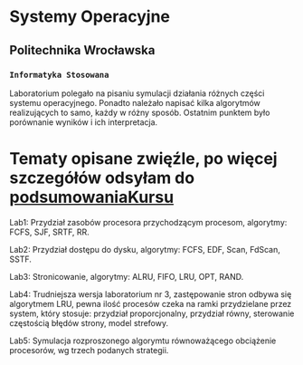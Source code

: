 # Systemy Operacyjne

## Politechnika Wrocławska

### `Informatyka Stosowana`

Laboratorium polegało na pisaniu symulacji działania różnych części systemu operacyjnego. Ponadto należało napisać kilka
algorytmów realizujących to samo, każdy w różny sposób. Ostatnim punktem było porównanie wyników i ich interpretacja.

# Tematy opisane zwięźle, po więcej szczegółów odsyłam do [podsumowaniaKursu](https://github.com/Remmo1/Computer_Simulations/blob/'main'/podsumowanieKursu.pdf)
Lab1: Przydział zasobów procesora przychodzącym procesom, algorytmy: FCFS, SJF, SRTF, RR.

Lab2: Przydział dostępu do dysku, algorytmy: FCFS, EDF, Scan, FdScan, SSTF.

Lab3: Stronicowanie, algorytmy: ALRU, FIFO, LRU, OPT, RAND.

Lab4: Trudniejsza wersja laboratorium nr 3, zastępowanie stron odbywa się algorytmem LRU, pewna ilość procesów czeka na ramki przydzielane przez system, który stosuje: przydział proporcjonalny, przydział równy, sterowanie częstością błędów strony, model strefowy.

Lab5: Symulacja rozproszonego algorymtu równoważącego obciążenie procesorów, wg trzech podanych strategii.
